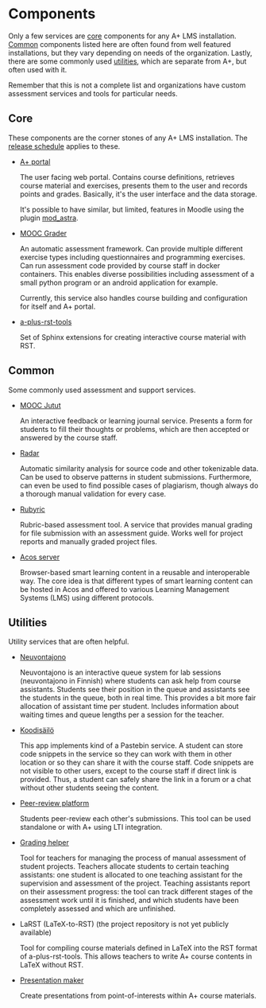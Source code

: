 # Components

Only a few services are [core](#core) components for any A+ LMS installation.
[Common](#common) components listed here are often found from well featured installations,
but they vary depending on needs of the organization.
Lastly, there are some commonly used [utilities](#utilities), which are separate from A+, but often used with it.

Remember that this is not a complete list and organizations have custom assessment services and tools for particular needs.

## Core

These components are the corner stones of any A+ LMS installation.
The [release schedule](/releases/#release-schedule) applies to these.

* [A+ portal](https://github.com/apluslms/a-plus/)

  The user facing web portal.
  Contains course definitions, retrieves course material and exercises, presents them to the user and records points and grades.
  Basically, it's the user interface and the data storage.

  It's possible to have similar, but limited, features in Moodle using the plugin [mod_astra](https://github.com/Aalto-LeTech/moodle-mod_astra/).

* [MOOC Grader](https://github.com/apluslms/mooc-grader/)

  An automatic assessment framework.
  Can provide multiple different exercise types including questionnaires and programming exercises.
  Can run assessment code provided by course staff in docker containers.
  This enables diverse possibilities including assessment of a small python program or an android application for example.

  Currently, this service also handles course building and configuration for itself and A+ portal.

* [a-plus-rst-tools](https://github.com/aalto-letech/a-plus-rst-tools/)

  Set of Sphinx extensions for creating interactive course material with RST.

## Common

Some commonly used assessment and support services.

* [MOOC Jutut](https://github.com/aalto-letech/mooc-jutut/)

  An interactive feedback or learning journal service.
  Presents a form for students to fill their thoughts or problems,
  which are then accepted or answered by the course staff.

* [Radar](https://github.com/aalto-letech/radar/)

  Automatic similarity analysis for source code and other tokenizable data.
  Can be used to observe patterns in student submissions.
  Furthermore, can even be used to find possible cases of plagiarism,
  though always do a thorough manual validation for every case.

* [Rubyric](https://github.com/aalto-letech/rubyric/)

  Rubric-based assessment tool.
  A service that provides manual grading for file submission with an assessment guide.
  Works well for project reports and manually graded project files.

* [Acos server](https://github.com/acos-server/acos-server/)

  Browser-based smart learning content in a reusable and interoperable way.
  The core idea is that different types of smart learning content can be
  hosted in Acos and offered to various Learning Management Systems (LMS)
  using different protocols.

## Utilities

Utility services that are often helpful.

* [Neuvontajono](https://github.com/ttsirkia/neuvontajono/)

  Neuvontajono is an interactive queue system for lab sessions (neuvontajono in Finnish) where students can ask help from course assistants.
  Students see their position in the queue and assistants see the students in the queue, both in real time.
  This provides a bit more fair allocation of assistant time per student.
  Includes information about waiting times and queue lengths per a session for the teacher.

* [Koodisäilö](https://github.com/ttsirkia/koodisailo/)

  This app implements kind of a Pastebin service.
  A student can store code snippets in the service so they can work with them in other location or so they can share it with the course staff.
  Code snippets are not visible to other users, except to the course staff if direct link is provided.
  Thus, a student can safely share the link in a forum or a chat without other students seeing the content.

* [Peer-review platform](https://github.com/piehei/prplatform/)

  Students peer-review each other's submissions.
  This tool can be used standalone or with A+ using LTI integration.

* [Grading helper](https://github.com/eliisav/gradinghelper/)

  Tool for teachers for managing the process of manual assessment of student projects.
  Teachers allocate students to certain teaching assistants:
  one student is allocated to one teaching assistant for the supervision and
  assessment of the project.
  Teaching assistants report on their assessment progress:
  the tool can track different stages of the assessment work until it is finished, and
  which students have been completely assessed and which are unfinished.

* LaRST (LaTeX-to-RST) (the project repository is not yet publicly available)

  Tool for compiling course materials defined in LaTeX into the RST format of a-plus-rst-tools.
  This allows teachers to write A+ course contents in LaTeX without RST.

* [Presentation maker](https://github.com/Aalto-LeTech/presentation-maker/)

  Create presentations from point-of-interests within A+ course materials.
